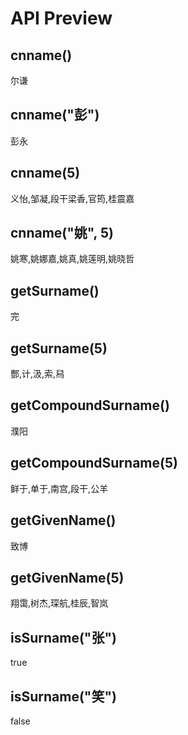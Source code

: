 
# API Preview

## cnname()

尔谦

## cnname("彭")

彭永

## cnname(5)

义怡,邹凝,段干梁香,官筠,桂震嘉

## cnname("姚", 5)

姚寒,姚娜嘉,姚真,姚莲明,姚晓哲

## getSurname()

完

## getSurname(5)

酆,计,汲,索,舄

## getCompoundSurname()

濮阳

## getCompoundSurname(5)

鲜于,单于,南宫,段干,公羊

## getGivenName()

致博

## getGivenName(5)

翔霭,树杰,琛航,桂辰,智岚

## isSurname("张")

true

## isSurname("笑")

false
